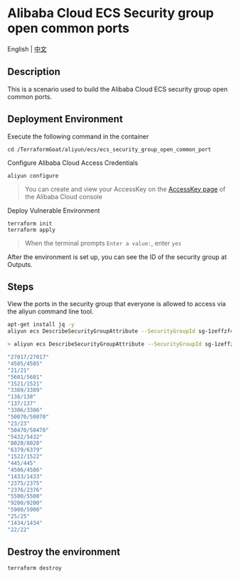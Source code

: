 # Alibaba Cloud ECS Security group open common ports

English | [中文](./README_CN.md)

## Description

This is a scenario used to build the Alibaba Cloud ECS security group open common ports.

## Deployment Environment

Execute the following command in the container

```shell
cd /TerraformGoat/aliyun/ecs/ecs_security_group_open_common_port
```

Configure Alibaba Cloud Access Credentials

```shell
aliyun configure
```

> You can create and view your AccessKey on the [AccessKey page](https://ram.console.aliyun.com/manage/ak) of the Alibaba Cloud console

Deploy Vulnerable Environment

```shell
terraform init
terraform apply
```

> When the terminal prompts `Enter a value:`, enter `yes`

After the environment is set up, you can see the ID of the security group at Outputs.

## Steps

View the ports in the security group that everyone is allowed to access via the aliyun command line tool.

```bash
apt-get install jq -y
aliyun ecs DescribeSecurityGroupAttribute --SecurityGroupId sg-1zeffzf4e3akdwklefyf | jq '.Permissions.Permission[] | select(.Policy == "Accept") | select(.SourceCidrIp == "0.0.0.0/0") | select(.IpProtocol == "TCP") | .PortRange'
```

```bash
> aliyun ecs DescribeSecurityGroupAttribute --SecurityGroupId sg-1zeffzf4e3akdwklefyf | jq '.Permissions.Permission[] | select(.Policy == "Accept") | select(.SourceCidrIp == "0.0.0.0/0") | select(.IpProtocol == "TCP") | .PortRange'

"27017/27017"
"4505/4505"
"21/21"
"5601/5601"
"1521/1521"
"3389/3389"
"138/138"
"137/137"
"3306/3306"
"50070/50070"
"23/23"
"50470/50470"
"5432/5432"
"8020/8020"
"6379/6379"
"1522/1522"
"445/445"
"4506/4506"
"1433/1433"
"2375/2375"
"2376/2376"
"5500/5500"
"9200/9200"
"5900/5900"
"25/25"
"1434/1434"
"22/22"
```

## Destroy the environment

```shell
terraform destroy
```
